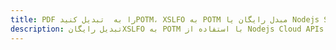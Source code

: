 ---title: PDF را به  تبدیل کنیدPOTM، XSLFO به POTM مبدل رایگان یا Nodejs SDKdescription: تبدیل رایگانXSLFO به POTM با استفاده از Nodejs Cloud APIs & SDK همچنین اسناد PDF را در Cloud ایجاد، ویرایش و رندر کنید.---
